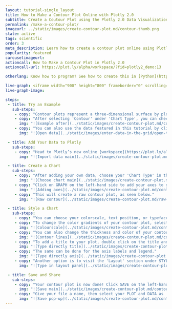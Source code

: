 ```yaml
---
layout: tutorial-single_layout
title: How to Make a Contour Plot Online with Plotly 2.0
subtitle: Create a Coutour Plot using the Plotly 2.0 Data Visualization Tool
permalink: /make-a-contour-plot/
imageurl: ../static/images/create-contour-plot.md/contour-thumb.png
state: active
tags: scientific
order: 3
meta_description: Learn how to create a contour plot online using Plotly 2.0.
popularity: featured
carouselimageurl:
actioncall: How to Make a Contour Plot in Plotly 2.0
actioncall-url: https://plot.ly/alpha/workspace/?fid=plotly2_demo:13

otherlang: Know how to program? See how to create this in [Python](https://plot.ly/python/contour-plots/) or [R](https://plot.ly/r/contour-plots/).

live-graph: <iframe width="900" height="800" frameborder="0" scrolling="no" src="https://plot.ly/~plotly2_demo/13.embed"></iframe>
live-graph-image:

steps:
 - title: Try an Example
   sub-steps:
    - copy: "Contour plots represent a three-dimensional surface by plotting on a two-dimensional grid."
    - copy: "After selecting 'Contour' under 'Chart Type', you can check out an example before adding your own data. Clicking the 'try an example' button will show what a sample chart looks like after you add data and adjust the styles. In addition to seeing the end result, you will see which labels and style attributes were selected for this specific chart."
      img: "![Example after](../static/images/create-contour-plot.md/contour-try-example.png)"
    - copy: "You can also use the data featured in this tutorial by clicking on 'Open This Data in Plotly' on the left-hand side. It will open in your workspace."
      img: "![Open data](../static/images/enter-data-in-the-grid/open-this-data.png)"

 - title: Add Your Data to Plotly
   sub-steps:
    - copy: "Head to Plotly’s new online [workspace](https://plot.ly/alpha/workspace/) and add your data. You have the option of typing directly in the grid, uploading your file, or entering a URL of an online dataset. Plotly accepts .xls, .xlsx, or .csv files. For more information on how to enter your data, see [this](http://help.plot.ly/add-data-to-the-plotly-grid/) tutorial."
      img: "![Import data main](../static/images/create-contour-plot.md/contour-import-data.png)"

 - title: Create a Chart
   sub-steps:
    - copy: "After adding your own data, choose your 'Chart Type' in the GRAPH section on the left-hand side and select 'Contour'."
      img: "![Choose chart main](../static/images/create-contour-plot.md/contour-choose-chart.png)"
    - copy: "Click on GRAPH on the left-hand side to add your axes to your contour. After selecting 'Contour', you should then fill out the Z, X, and Y dropdown to create the plot. For our plot, we will add all columns of our data set in the 'Z' matrix."
      img: "![Adding axes](../static/images/create-contour-plot.md/contour-values.png)"
    - copy: "This will create a raw contour plot, as seen below."
      img: "![Raw contour](../static/images/create-contour-plot.md/raw-contour-plot.png)"

 - title: Style a Chart
   sub-steps:
    - copy: "You can choose your colorscale, text position, or typeface. Click on STYLE on the left-hand side to adjust the style of your chart."
    - copy: "To change the color gradients of your contour plot, select ‘Traces’ under the same STYLE tab, and choose the colorscale you want."
      img: "![Colourscale](../static/images/create-contour-plot.md/contour-colourscale-panel.png)"
    - copy: "You can also change the thickness and color of your contour lines in the THICKNESS bar. We've also adjusted the number of contours of our plot."
      img: "![Contour lines](../static/images/create-contour-plot.md/contour-lines.png)"
    - copy: "To add a title to your plot, double click on the title and type directly into the field."
      img: "![Type directly title](../static/images/create-contour-plot.md/contour-type-title.png)"
    - copy: "The same can be done for the axis labels and legend."
      img: "![Type directly axis](../static/images/create-contour-plot.md/contour-axis-title.png)"
    - copy: "Another option is to visit the 'Layout' section under STYLE, click on 'Text' and enter your title in the box, as shown below. Note that certain typefaces are only available with a PRO subscription. Click [here](https://plot.ly/products/cloud/) to upgrade!"
      img: "![Type in layout panel](../static/images/create-contour-plot.md/contour-title-panel.png)"

 - title: Save and Share
   sub-steps:
    - copy: "Your contour plot is now done! Click SAVE on the left-hand side."
      img: "![Save main](../static/images/create-contour-plot.md/contour-save-main.png)"
    - copy: "Give your file a name, then select your PLOT and DATA as 'Public' or 'Private'. For more information on how sharing works, including the difference between private, public and secret sharing, visit [this](http://help.plot.ly/save-share-and-export-in-plotly/) page."
      img: "![Save pop-up](../static/images/create-contour-plot.md/contour-save-popup.png)"
---
```



